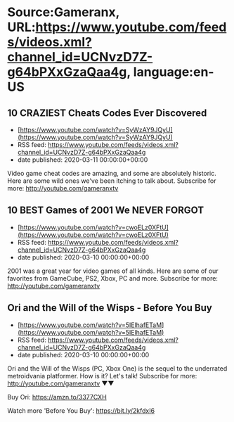 # Source:Gameranx, URL:https://www.youtube.com/feeds/videos.xml?channel_id=UCNvzD7Z-g64bPXxGzaQaa4g, language:en-US

## 10 CRAZIEST Cheats Codes Ever Discovered
 - [https://www.youtube.com/watch?v=SyWzAY9JQyU](https://www.youtube.com/watch?v=SyWzAY9JQyU)
 - RSS feed: https://www.youtube.com/feeds/videos.xml?channel_id=UCNvzD7Z-g64bPXxGzaQaa4g
 - date published: 2020-03-11 00:00:00+00:00

Video game cheat codes are amazing, and some are absolutely historic. Here are some wild ones we've been itching to talk about.
Subscribe for more: http://youtube.com/gameranxtv

## 10 BEST Games of 2001 We NEVER FORGOT
 - [https://www.youtube.com/watch?v=cwoELz0XFtU](https://www.youtube.com/watch?v=cwoELz0XFtU)
 - RSS feed: https://www.youtube.com/feeds/videos.xml?channel_id=UCNvzD7Z-g64bPXxGzaQaa4g
 - date published: 2020-03-10 00:00:00+00:00

2001 was a great year for video games of all kinds. Here are some of our favorites from GameCube, PS2, Xbox, PC and more.
Subscribe for more: http://youtube.com/gameranxtv

## Ori and the Will of the Wisps - Before You Buy
 - [https://www.youtube.com/watch?v=5IElhafETaM](https://www.youtube.com/watch?v=5IElhafETaM)
 - RSS feed: https://www.youtube.com/feeds/videos.xml?channel_id=UCNvzD7Z-g64bPXxGzaQaa4g
 - date published: 2020-03-10 00:00:00+00:00

Ori and the Will of the Wisps (PC, Xbox One) is the sequel to the underrated metroidvania platformer. How is it? Let's talk!
Subscribe for more: http://youtube.com/gameranxtv ▼▼

Buy Ori: https://amzn.to/3377CXH

Watch more 'Before You Buy': https://bit.ly/2kfdxI6

